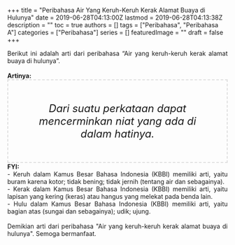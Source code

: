+++
title = "Peribahasa Air Yang Keruh-Keruh Kerak Alamat Buaya di Hulunya"
date = 2019-06-28T04:13:00Z
lastmod = 2019-06-28T04:13:38Z
description = ""
toc = true
authors = []
tags = ["Peribahasa", "Peribahasa A"]
categories = ["Peribahasa"]
series = []
featuredImage = ""
draft = false
+++

<div dir="ltr" style="text-align: left;" trbidi="on"><div style="text-align: justify;">Berikut ini adalah arti dari peribahasa “Air yang keruh-keruh kerak alamat buaya di hulunya”.</div><br /><div style="text-align: justify;"><b>Artinya:</b></div><div style="border: 2px dashed #ddd; font-size: 24px; height: auto; margin: 0 auto; padding: 50px; text-align: center; width: auto;"><i>Dari suatu perkataan dapat mencerminkan niat yang ada di dalam hatinya.</i></div><div style="text-align: justify;"><b>FYI:</b><br />- Keruh dalam Kamus Besar Bahasa Indonesia (KBBI) memiliki arti, yaitu buram karena kotor; tidak bening; tidak jernih (tentang air dan sebagainya).<br />- Kerak dalam Kamus Besar Bahasa Indonesia (KBBI) memiliki arti, yaitu lapisan yang kering (keras) atau hangus yang melekat pada benda lain.<br />- Hulu dalam Kamus Besar Bahasa Indonesia (KBBI) memiliki arti, yaitu bagian atas (sungai dan sebagainya); udik; ujung.<br /><br /></div><div style="text-align: justify;">Demikian arti dari peribahasa "Air yang keruh-keruh kerak alamat buaya di hulunya". Semoga bermanfaat.</div></div>
